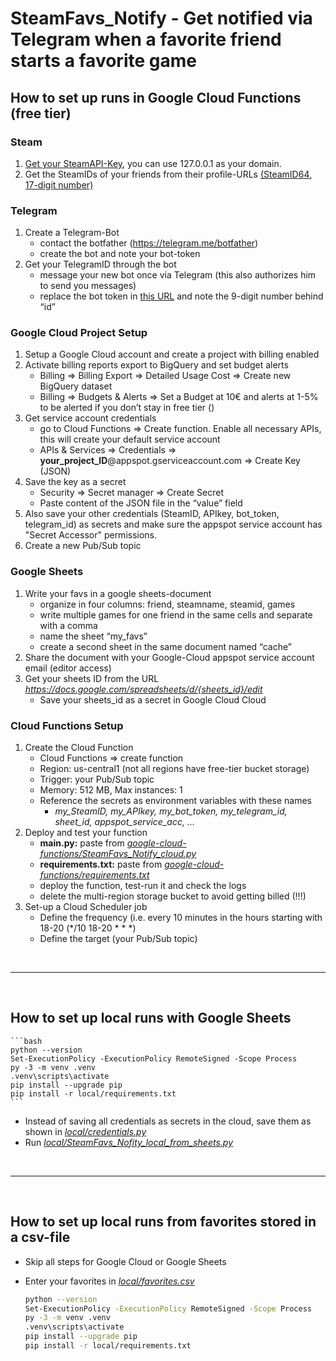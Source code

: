 # SteamFavs_Notify - Get notified via Telegram when a favorite friend starts a favorite game

## How to set up runs in Google Cloud Functions (free tier)
### Steam
1.	[Get your SteamAPI-Key](https://steamcommunity.com/dev/apikey), you can use 127.0.0.1 as your domain.
2.	Get the SteamIDs of your friends from their profile-URLs [(SteamID64, 17-digit number)](http://steamrep.com/)

### Telegram
1.	Create a Telegram-Bot
    - contact the botfather (https://telegram.me/botfather)
    -   create the bot and note your bot-token
2.	Get your TelegramID through the bot
    -    message your new bot once via Telegram (this also authorizes him to send you messages)
    -   replace the bot token in [this URL](https://api.telegram.org/bot{your_bot_token}/getupdates) and note the 9-digit number behind “id”


### Google Cloud Project Setup
1.	Setup a Google Cloud account and create a project with billing enabled
2.	Activate billing reports export to BigQuery and set budget alerts
    -   Billing => Billing Export => Detailed Usage Cost => Create new BigQuery dataset
    -   Billing => Budgets & Alerts => Set a Budget at 10€ and alerts at 1-5% to be alerted if you don’t stay in free tier ()
3.	Get service account credentials
    - go to Cloud Functions => Create function. Enable all necessary APIs, this will create your default service account
    -   APIs & Services => Credentials => **your_project_ID**@appspot.gserviceaccount.com => Create Key (JSON)
4.	Save the key as a secret
    - Security => Secret manager => Create Secret 
    - Paste content of the JSON file in the “value” field
5.	Also save your other credentials (SteamID, APIkey, bot_token, telegram_id) as secrets and make sure the appspot service account has "Secret Accessor" permissions.
6.	Create a new Pub/Sub topic


### Google Sheets
1.	Write your favs in a google sheets-document
    - organize in four columns: friend, steamname, steamid, games
    - write multiple games for one friend in the same cells and separate with a comma
    - name the sheet “my_favs”
    - create a second sheet in the same document named “cache”
2.	Share the document with your Google-Cloud appspot service account email (editor access)
3.	Get your sheets ID from the URL *https://docs.google.com/spreadsheets/d/{sheets_id}/edit*
    - Save your sheets_id as a secret in Google Cloud Cloud 


### Cloud Functions Setup
1.	Create the Cloud Function
    - Cloud Functions => create function
    - Region: us-central1 (not all regions have free-tier bucket storage)
    - Trigger: your Pub/Sub topic
    - Memory: 512 MB, Max instances: 1
    - Reference the secrets as environment variables with these names
        - *my_SteamID, my_APIkey, my_bot_token, my_telegram_id, sheet_id, appspot_service_acc, ...*
2.	Deploy and test your function
    - **main.py:** paste from [*google-cloud-functions/SteamFavs_Notify_cloud.py*](https://github.com/ValleSoYeah/SteamFavs_Notify/blob/main/google-cloud-functions/SteamFavs_Notify_cloud.py)
    - **requirements.txt:** paste from [*google-cloud-functions/requirements.txt*](https://github.com/ValleSoYeah/SteamFavs_Notify/blob/main/google-cloud-functions/requirements.txt)
    - deploy the function, test-run it and check the logs
    - delete the multi-region storage bucket to avoid getting billed (!!!)
3.	Set-up a Cloud Scheduler job 
    - Define the frequency (i.e. every 10 minutes in the hours starting with 18-20 (*/10 18-20 * * *)
    - Define the target (your Pub/Sub topic)

&nbsp;

--- 

&nbsp;

## How to set up local runs with Google Sheets


    ```bash
    python --version
    Set-ExecutionPolicy -ExecutionPolicy RemoteSigned -Scope Process
    py -3 -m venv .venv
    .venv\scripts\activate
    pip install --upgrade pip
    pip install -r local/requirements.txt
    ```
- Instead of saving all credentials as secrets in the cloud, save them as shown in [*local/credentials.py*](https://github.com/ValleSoYeah/SteamFavs_Notify/blob/main/local/credentials.py)
- Run [*local/SteamFavs_Nofity_local_from_sheets.py*](https://github.com/ValleSoYeah/SteamFavs_Notify/blob/main/local/SteamFavs_Nofity_local_from_sheets.py)

&nbsp;

--- 

&nbsp;

## How to set up local runs from favorites stored in a csv-file
- Skip all steps for Google Cloud or Google Sheets
- Enter your favorites in [*local/favorites.csv*](https://github.com/ValleSoYeah/SteamFavs_Notify/blob/main/local/favorites.csv)


    ```bash
    python --version
    Set-ExecutionPolicy -ExecutionPolicy RemoteSigned -Scope Process
    py -3 -m venv .venv
    .venv\scripts\activate
    pip install --upgrade pip
    pip install -r local/requirements.txt
    ```


